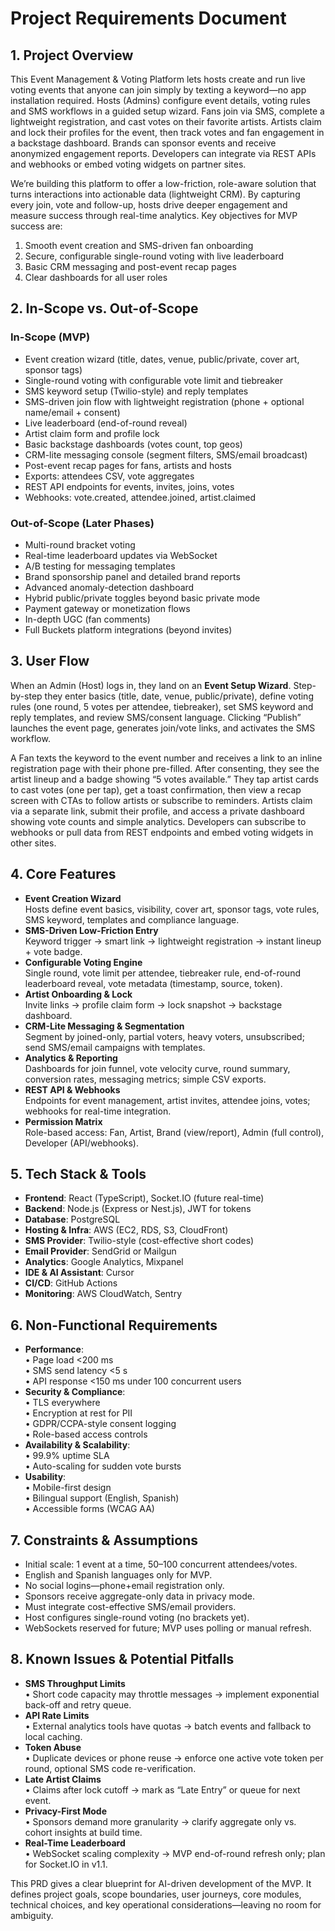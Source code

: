 # Project Requirements Document

## 1. Project Overview

This Event Management & Voting Platform lets hosts create and run live voting events that anyone can join simply by texting a keyword—no app installation required. Hosts (Admins) configure event details, voting rules and SMS workflows in a guided setup wizard. Fans join via SMS, complete a lightweight registration, and cast votes on their favorite artists. Artists claim and lock their profiles for the event, then track votes and fan engagement in a backstage dashboard. Brands can sponsor events and receive anonymized engagement reports. Developers can integrate via REST APIs and webhooks or embed voting widgets on partner sites.

We’re building this platform to offer a low-friction, role-aware solution that turns interactions into actionable data (lightweight CRM). By capturing every join, vote and follow-up, hosts drive deeper engagement and measure success through real-time analytics. Key objectives for MVP success are:

1.  Smooth event creation and SMS-driven fan onboarding
2.  Secure, configurable single-round voting with live leaderboard
3.  Basic CRM messaging and post-event recap pages
4.  Clear dashboards for all user roles

## 2. In-Scope vs. Out-of-Scope

### In-Scope (MVP)

*   Event creation wizard (title, dates, venue, public/private, cover art, sponsor tags)
*   Single-round voting with configurable vote limit and tiebreaker
*   SMS keyword setup (Twilio-style) and reply templates
*   SMS-driven join flow with lightweight registration (phone + optional name/email + consent)
*   Live leaderboard (end-of-round reveal)
*   Artist claim form and profile lock
*   Basic backstage dashboards (votes count, top geos)
*   CRM-lite messaging console (segment filters, SMS/email broadcast)
*   Post-event recap pages for fans, artists and hosts
*   Exports: attendees CSV, vote aggregates
*   REST API endpoints for events, invites, joins, votes
*   Webhooks: vote.created, attendee.joined, artist.claimed

### Out-of-Scope (Later Phases)

*   Multi-round bracket voting
*   Real-time leaderboard updates via WebSocket
*   A/B testing for messaging templates
*   Brand sponsorship panel and detailed brand reports
*   Advanced anomaly-detection dashboard
*   Hybrid public/private toggles beyond basic private mode
*   Payment gateway or monetization flows
*   In-depth UGC (fan comments)
*   Full Buckets platform integrations (beyond invites)

## 3. User Flow

When an Admin (Host) logs in, they land on an **Event Setup Wizard**. Step-by-step they enter basics (title, date, venue, public/private), define voting rules (one round, 5 votes per attendee, tiebreaker), set SMS keyword and reply templates, and review SMS/consent language. Clicking “Publish” launches the event page, generates join/vote links, and activates the SMS workflow.

A Fan texts the keyword to the event number and receives a link to an inline registration page with their phone pre-filled. After consenting, they see the artist lineup and a badge showing “5 votes available.” They tap artist cards to cast votes (one per tap), get a toast confirmation, then view a recap screen with CTAs to follow artists or subscribe to reminders. Artists claim via a separate link, submit their profile, and access a private dashboard showing vote counts and simple analytics. Developers can subscribe to webhooks or pull data from REST endpoints and embed voting widgets in other sites.

## 4. Core Features

*   **Event Creation Wizard**\
    Hosts define event basics, visibility, cover art, sponsor tags, vote rules, SMS keyword, templates and compliance language.
*   **SMS-Driven Low-Friction Entry**\
    Keyword trigger → smart link → lightweight registration → instant lineup + vote badge.
*   **Configurable Voting Engine**\
    Single round, vote limit per attendee, tiebreaker rule, end-of-round leaderboard reveal, vote metadata (timestamp, source, token).
*   **Artist Onboarding & Lock**\
    Invite links → profile claim form → lock snapshot → backstage dashboard.
*   **CRM-Lite Messaging & Segmentation**\
    Segment by joined-only, partial voters, heavy voters, unsubscribed; send SMS/email campaigns with templates.
*   **Analytics & Reporting**\
    Dashboards for join funnel, vote velocity curve, round summary, conversion rates, messaging metrics; simple CSV exports.
*   **REST API & Webhooks**\
    Endpoints for event management, artist invites, attendee joins, votes; webhooks for real-time integration.
*   **Permission Matrix**\
    Role-based access: Fan, Artist, Brand (view/report), Admin (full control), Developer (API/webhooks).

## 5. Tech Stack & Tools

*   **Frontend**: React (TypeScript), Socket.IO (future real-time)
*   **Backend**: Node.js (Express or Nest.js), JWT for tokens
*   **Database**: PostgreSQL
*   **Hosting & Infra**: AWS (EC2, RDS, S3, CloudFront)
*   **SMS Provider**: Twilio-style (cost-effective short codes)
*   **Email Provider**: SendGrid or Mailgun
*   **Analytics**: Google Analytics, Mixpanel
*   **IDE & AI Assistant**: Cursor
*   **CI/CD**: GitHub Actions
*   **Monitoring**: AWS CloudWatch, Sentry

## 6. Non-Functional Requirements

*   **Performance**:\
    • Page load <200 ms\
    • SMS send latency <5 s\
    • API response <150 ms under 100 concurrent users
*   **Security & Compliance**:\
    • TLS everywhere\
    • Encryption at rest for PII\
    • GDPR/CCPA-style consent logging\
    • Role-based access controls
*   **Availability & Scalability**:\
    • 99.9% uptime SLA\
    • Auto-scaling for sudden vote bursts
*   **Usability**:\
    • Mobile-first design\
    • Bilingual support (English, Spanish)\
    • Accessible forms (WCAG AA)

## 7. Constraints & Assumptions

*   Initial scale: 1 event at a time, 50–100 concurrent attendees/votes.
*   English and Spanish languages only for MVP.
*   No social logins—phone+email registration only.
*   Sponsors receive aggregate-only data in privacy mode.
*   Must integrate cost-effective SMS/email providers.
*   Host configures single-round voting (no brackets yet).
*   WebSockets reserved for future; MVP uses polling or manual refresh.

## 8. Known Issues & Potential Pitfalls

*   **SMS Throughput Limits**\
    • Short code capacity may throttle messages → implement exponential back-off and retry queue.
*   **API Rate Limits**\
    • External analytics tools have quotas → batch events and fallback to local caching.
*   **Token Abuse**\
    • Duplicate devices or phone reuse → enforce one active vote token per round, optional SMS code re-verification.
*   **Late Artist Claims**\
    • Claims after lock cutoff → mark as “Late Entry” or queue for next event.
*   **Privacy-First Mode**\
    • Sponsors demand more granularity → clarify aggregate only vs. cohort insights at build time.
*   **Real-Time Leaderboard**\
    • WebSocket scaling complexity → MVP end-of-round refresh only; plan for Socket.IO in v1.1.

This PRD gives a clear blueprint for AI-driven development of the MVP. It defines project goals, scope boundaries, user journeys, core modules, technical choices, and key operational considerations—leaving no room for ambiguity.
